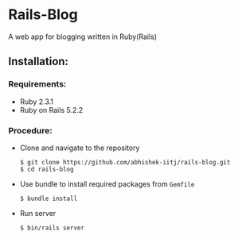 # Rails-Blog 
A web app for blogging written in Ruby(Rails)

## Installation:
### Requirements:
- Ruby 2.3.1
- Ruby on Rails 5.2.2

### Procedure:
- Clone and navigate to the repository
    ```
    $ git clone https://github.com/abhishek-iitj/rails-blog.git
    $ cd rails-blog    
    ```
- Use bundle to install required packages from `Gemfile`
    ```
    $ bundle install
    ```
- Run server
    ```
    $ bin/rails server
    ```
